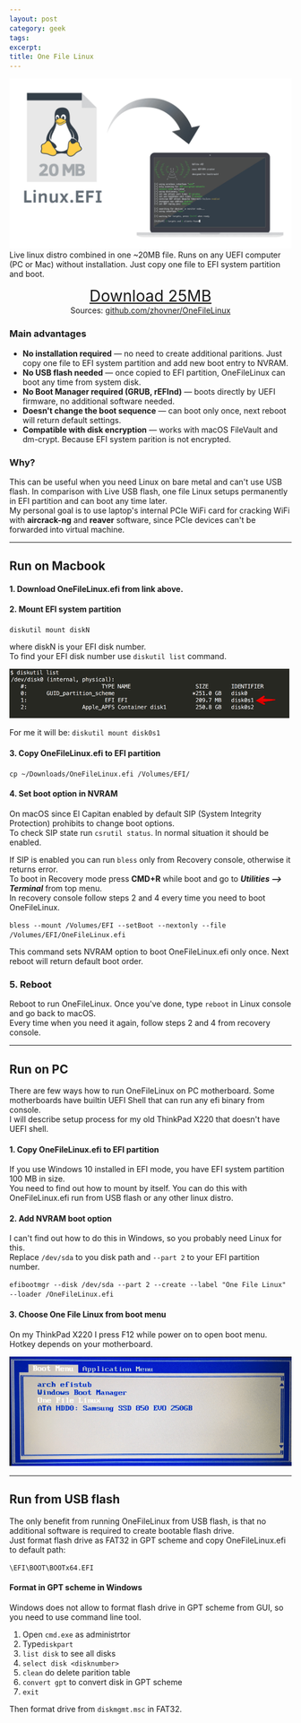 ```yaml
---
layout: post
category: geek
tags:
excerpt:
title: One File Linux
---
```


![One File Linux logo](/img/one-file-linux.png) Live linux distro combined in one ~20MB file. Runs on any UEFI computer (PC or Mac) without installation. Just copy one file to EFI system partition and boot. 

<div style="text-align:center;font-size: 200%;">
<a href="https://github.com/zhovner/OneFileLinux/releases/download/v0.3.1/OneFileLinux.efi">Download 25MB</a>
</div>
<div style="text-align:center;">
Sources: <a href="https://github.com/zhovner/OneFileLinux/">github.com/zhovner/OneFileLinux</a>
</div>
  
  
### Main advantages

* **No installation required** — no need to create additional paritions. Just copy one file to EFI system partition and add new boot entry to NVRAM.
* **No USB flash needed** — once copied to EFI partition, OneFileLinux can boot any time from system disk.
* **No Boot Manager required (GRUB, rEFInd)** — boots directly by UEFI firmware, no additional software needed.
* **Doesn't change the boot sequence** — can boot only once, next reboot will return default settings.
* **Compatible with disk encryption** — works with macOS FileVault and dm-crypt. Because EFI system parition is not encrypted.
  

### Why?

This can be useful when you need Linux on bare metal and can't use USB flash. In comparison with Live USB flash, one file Linux setups permanently in EFI partition and can boot any time later.  
My personal goal is to use laptop's internal PCIe WiFi card for cracking WiFi with <b>aircrack-ng</b> and <b>reaver</b> software, since PCIe devices can't be forwarded into virtual machine. 

---
  
## Run on Macbook

#### 1. Download OneFileLinux.efi from link above.  
  
  

#### 2. Mount EFI system partition 

`diskutil mount diskN` 

where diskN is your EFI disk number.  
To find your EFI disk number use `diskutil list` command.  
  
<img width="500" alt="macOS diskutil list EFI partition" src="/img/diskutil-list-efi.png" />

For me it will be: `diskutil mount disk0s1`

  
  
  
#### 3. Copy OneFileLinux.efi to EFI partition
  
`cp ~/Downloads/OneFileLinux.efi /Volumes/EFI/`

  
  
#### 4. Set boot option in NVRAM

On macOS since El Capitan enabled by default SIP (System Integrity Protection) prohibits to change boot options.  
To check SIP state run `csrutil status`. In normal situation it should be enabled.  
  
If SIP is enabled you can run `bless` only from Recovery console, otherwise it returns error.  
To boot in Recovery mode press <b>CMD+R</b> while boot and go to **_Utilities —> Terminal_** from top menu.  
In recovery console follow steps 2 and 4 every time you need to boot OneFileLinux.  

`bless --mount /Volumes/EFI --setBoot --nextonly --file /Volumes/EFI/OneFileLinux.efi`
  
  
This command sets NVRAM option to boot OneFileLinux.efi only once. Next reboot will return default boot order. 
  
  
  
### 5. Reboot 

Reboot to run OneFileLinux. Once you've done, type `reboot` in Linux console and go back to macOS.   
Every time when you need it again, follow steps 2 and 4 from recovery console.

---

## Run on PC
There are few ways how to run OneFileLinux on PC motherboard. Some motherboards have builtin UEFI Shell that can run any efi binary from console.  
I will describe setup process for my old ThinkPad X220 that doesn't have UEFI shell. 

#### 1. Copy OneFileLinux.efi to EFI partition 
  
If you use Windows 10 installed in EFI mode, you have EFI system partition 100 MB in size.  
You need to find out how to mount by itself. You can do this with OneFileLinux.efi run from USB flash or any other linux distro.


#### 2. Add NVRAM boot option

I can't find out how to do this in Windows, so you probably need Linux for this.  
Replace `/dev/sda` to you disk path and `--part 2` to your EFI partition number.  
  
`efibootmgr --disk /dev/sda --part 2 --create --label "One File Linux" --loader /OneFileLinux.efi`

#### 3. Choose One File Linux from boot menu

On my ThinkPad X220 I press F12 while power on to open boot menu. Hotkey depends on your motherboard.  
  
<img alt="ThinkPad X220 boot menu" width="600" src="/img/thinkpad-x220-boot-menu.png" />

---

## Run from USB flash
The only benefit from running OneFileLinux from USB flash, is that no additional software is required to create bootable flash drive.  
Just format flash drive as FAT32 in GPT scheme and copy OneFileLinux.efi to default path:
  
`\EFI\BOOT\BOOTx64.EFI`  


#### Format in GPT scheme in Windows  

Windows does not allow to format flash drive in GPT scheme from GUI, so you need to use command line tool.  
1. Open `cmd.exe` as administrtor 
2. Type`diskpart`
3. `list disk` to see all disks
4. `select disk <disknumber>`
5. `clean` do delete parition table
6. `convert gpt` to convert disk in GPT scheme
7. `exit`

Then format drive from `diskmgmt.msc` in FAT32.





